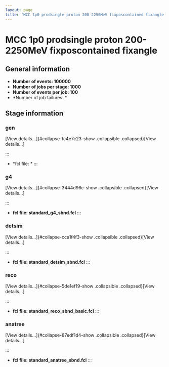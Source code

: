 ```yaml
---
layout: page
title: 'MCC 1p0 prodsingle proton 200-2250MeV fixposcontained fixangle'
---
```




MCC 1p0 prodsingle proton 200-2250MeV fixposcontained fixangle
================================================================================================================================================



General information 
----------------------------------------------------------

-   **Number of events: 100000**
-   **Number of jobs per stage: 1000**
-   **Number of events per job: 100**
-   \*Number of job failures: \*



Stage information 
------------------------------------------------------



### gen 

[View details\...]{#collapse-fc4e7c23-show .collapsible
.collapsed}[View details\...]

::: 
-   \*fcl file: \*
:::



### g4 

[View details\...]{#collapse-3444d96c-show .collapsible
.collapsed}[View details\...]

::: 
-   **fcl file: standard\_g4\_sbnd.fcl**
:::



### detsim 

[View details\...]{#collapse-cca1f4f3-show .collapsible
.collapsed}[View details\...]

::: 
-   **fcl file: standard\_detsim\_sbnd.fcl**
:::



### reco 

[View details\...]{#collapse-5de1ef19-show .collapsible
.collapsed}[View details\...]

::: 
-   **fcl file: standard\_reco\_sbnd\_basic.fcl**
:::



### anatree 

[View details\...]{#collapse-87edf1d4-show .collapsible
.collapsed}[View details\...]

::: 
-   **fcl file: standard\_anatree\_sbnd.fcl**
:::
